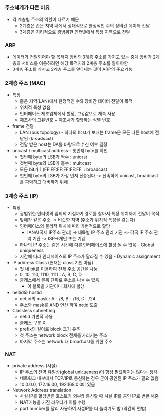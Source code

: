 ### 주소체계가 다른 이유

* 각 계층별 주소의 역할이 다르기 때문
  * 2계층은 좁은 지역 내에서 상대적으로 한정적인 수의 장비간 데이터 전달
  * 3계층은 지리적으로 광범위한 인터넷에서 특정 지역으로 전달

### ARP

* 데이터가 전달되어야 할 목적지 장비의 3계층 주소를 가지고 있는 중계 장비가 2계층의 서비스를 이용하려면 해당 목적지의 2계층 주소를 알아야함
* 3계층 주소를 가지고 2계층 주소를 알아내는 것이 ARP의 주요기능

### 2계층 주소 (MAC)

* 특징
  * 좁은 지역(LAN)에서 한정적인 수의 장비간 데이터 전달이 목적
  * 위치적 특성 없음
  * 인터페이스 제조업체에서 할당, 고정값으로 계속 사용
  * 제조사의 고유번호 + 제조사가 할당하는 식별 번호
* frame 전달
  * LAN (bus topology) - 하나의 host가 보내는 frame은 모든 다른 host에 전달됨 (broadcast)
  * 전달 받은 host는 DA를 바탕으로 수신 여부 결정
* unicast / multicast address - 첫번째 byte를 확인
  * 첫번째 byte의 LSB가 짝수 : unicast
  * 첫번째 byte의 LSB가 홀수 : multicast
  * 모든 bit가 1 (FF:FF:FF:FF:FF:FF) : broadcast
  * 첫번째 byte의 LSB가 가장 먼저 전송된다 -> 신속하게 unicast, broadcast를 파악하고 대비하기 위해

### 3계층 주소 (IP)

* 특징
  * 광범위한 인터넷의 임의의 지점까지 경로를 찾아서 특정 위치까지 전달이 목적
  * 앞에가 같은 주소 -> 비슷한 지역 (주소가 위치적 특성을 갖는다)
  * 인터페이스의 물리적 위치에 따라 가변적으로 할당
    * IANA(국제 IP주소 관리) -> 대륙별 IP 주소 관리 기관 -> 각국 IP 주소 관리 기관 -> ISP->개인 또는 기업
  * 하나의 IP 주소는 같은 시간에 다른 인터페이스에 할당 될 수 없음 - Global uniqueness
  * 시간에 따라 인터페이스의 IP 주소가 달라질 수 있음 - Dynamic assignment
* IP address Class (현재는 class 기반 아님)
  * 첫 네 bit를 이용하여 전체 주소 공간을 나눔
  * 0, 10, 110, 1110, 1111 : A, B, C, D
  * 클래스에서 블록 단위로 주소를 나눌 수 있음
    * 이 블록을 기관이나 회사에 할당
* neitid와 hostid
  * net id의 mask : A - /8, B - /16, C - /24
  * 주소와 mask를 AND 연산 하여 netid 도출
* Classless subnetting 
  * netid 가변적 사용
  * 클래스 구분 X
  * prefix의 길이로 block 크기 유추
  * 첫 주소는 network block 전체를 가리키는 주소
  * 마지막 주소는 network 내 broadcast를 위한 주소

### NAT

* private address (사설)
  * IP 주소의 전역 유일성(global uniqueness)이 항상 필요하지는 않다는 생각
  * 네트워크 내부에서 TCP/IP로 통신하는 경우 굳이 공인된 IP 주소가 필요 없음
  * 10.0.0.0, 172.16.00, 192.168.0.0이 있음
* Network Address translation
  * 사설 IP를 할당받은 호스트가 외부와 통신할 때 사설 IP를 공인 IP로 변환 해줌
  * NAT기능을 가진 라우터가 이를 수행
  * port number를 달리 사용하여 사설IP를 더 늘리기도 함 (약간의 편법)
